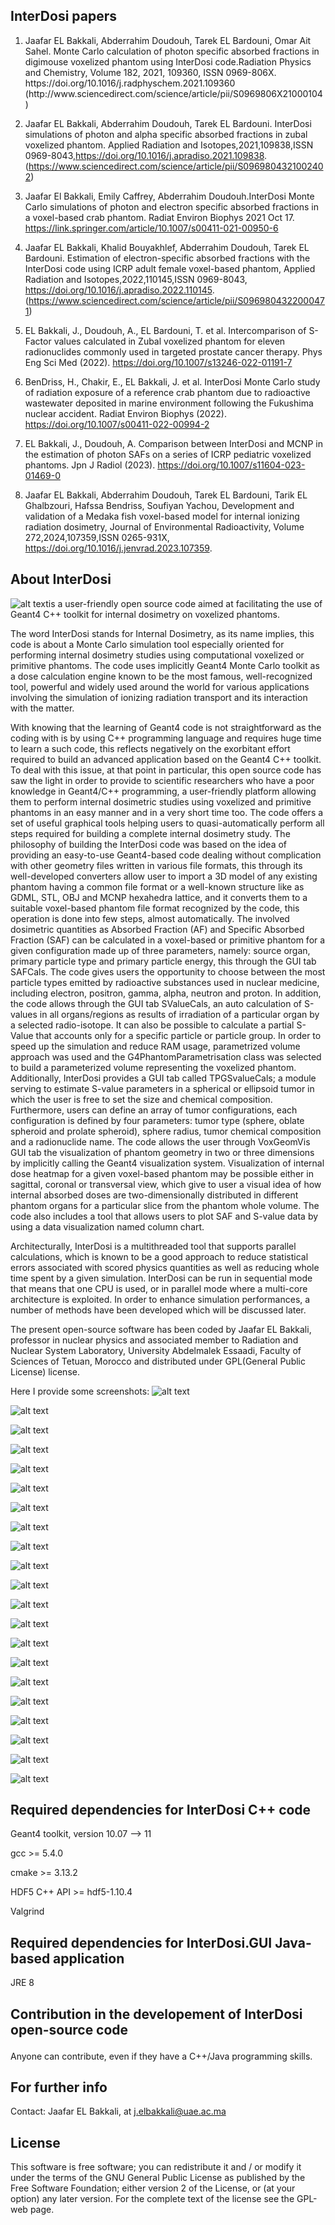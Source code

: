  
<b><h2>InterDosi papers</h2> </b> 
1. <p>Jaafar EL Bakkali, Abderrahim Doudouh, Tarek EL Bardouni, Omar Ait Sahel. Monte Carlo calculation of photon specific absorbed fractions in digimouse voxelized phantom using InterDosi code.Radiation Physics and Chemistry, Volume 182, 2021, 109360, ISSN 0969-806X. https://doi.org/10.1016/j.radphyschem.2021.109360 (http://www.sciencedirect.com/science/article/pii/S0969806X21000104)

2. Jaafar EL Bakkali, Abderrahim Doudouh, Tarek EL Bardouni. InterDosi simulations of photon and alpha specific absorbed fractions in zubal voxelized phantom. Applied Radiation and Isotopes,2021,109838,ISSN 0969-8043,https://doi.org/10.1016/j.apradiso.2021.109838. (https://www.sciencedirect.com/science/article/pii/S0969804321002402)
</p>

3. Jaafar El Bakkali, Emily Caffrey, Abderrahim Doudouh.InterDosi Monte Carlo simulations of photon and electron specific absorbed fractions in a voxel-based crab phantom. Radiat Environ Biophys 2021 Oct 17. https://link.springer.com/article/10.1007/s00411-021-00950-6

5. Jaafar EL Bakkali, Khalid Bouyakhlef, Abderrahim Doudouh, Tarek EL Bardouni.
Estimation of electron-specific absorbed fractions with the InterDosi code using ICRP adult female voxel-based phantom,
Applied Radiation and Isotopes,2022,110145,ISSN 0969-8043, https://doi.org/10.1016/j.apradiso.2022.110145.
(https://www.sciencedirect.com/science/article/pii/S0969804322000471)
6. EL Bakkali, J., Doudouh, A., EL Bardouni, T. et al. Intercomparison of S-Factor values calculated in Zubal voxelized phantom for eleven radionuclides commonly used in targeted prostate cancer therapy. Phys Eng Sci Med (2022). https://doi.org/10.1007/s13246-022-01191-7

7. BenDriss, H., Chakir, E., EL Bakkali, J. et al. InterDosi Monte Carlo study of radiation exposure of a reference crab phantom due to radioactive wastewater deposited in marine environment following the Fukushima nuclear accident. Radiat Environ Biophys (2022). https://doi.org/10.1007/s00411-022-00994-2
   
8. EL Bakkali, J., Doudouh, A. Comparison between InterDosi and MCNP in the estimation of photon SAFs on a series of ICRP pediatric voxelized phantoms. Jpn J Radiol (2023). https://doi.org/10.1007/s11604-023-01469-0

9. Jaafar EL Bakkali, Abderrahim Doudouh, Tarek EL Bardouni, Tarik EL Ghalbzouri, Hafssa Bendriss, Soufiyan Yachou,
Development and validation of a Medaka fish voxel-based model for internal ionizing radiation dosimetry,
Journal of Environmental Radioactivity, Volume 272,2024,107359,ISSN 0265-931X, https://doi.org/10.1016/j.jenvrad.2023.107359.


<b><h2> About InterDosi</h2> </b> 


![alt text]([https://github.com/EL-Bakkali-Jaafar/InterDosi/blob/master/InterDosi-LOgo.png](https://github.com/EL-Bakkali-Jaafar/InterDosi/blob/master/InterD-si-3-19-2024.png?raw=true))is a user-friendly open source code aimed at facilitating the use of Geant4 C++ toolkit for internal dosimetry on voxelized phantoms.

The word InterDosi stands for Internal Dosimetry, as its name implies, this code is about a Monte Carlo simulation tool especially oriented for performing internal dosimetry studies using computational voxelized or primitive phantoms. The code uses implicitly Geant4 Monte Carlo toolkit as a dose calculation engine known to be the most famous, well-recognized tool, powerful and widely used around the world for various applications involving the simulation of ionizing radiation transport and its interaction with the matter.

With knowing that the learning of Geant4 code is not straightforward as the coding with is by using C++ programming language and requires huge time to learn a such code, this reflects negatively on the exorbitant effort required to build an advanced application based on the Geant4 C++ toolkit. To deal with this issue, at that point in particular, this open source code has saw the light in order to provide to scientific researchers who have a poor knowledge in Geant4/C++ programming, a user-friendly platform allowing them to perform internal dosimetric studies using voxelized and primitive phantoms in an easy manner and in a very short time too. The code offers a set of useful graphical tools helping users to quasi-automatically perform all steps required for building a complete internal dosimetry study. The philosophy of building the InterDosi code was based on the idea of providing an easy-to-use Geant4-based code dealing without complication with other geometry files written in various file formats, this through its well-developed converters allow user to import a 3D model of any existing phantom having a common file format or a well-known structure like as GDML, STL, OBJ and MCNP hexahedra lattice, and it converts them to a suitable voxel-based phantom file format recognized by the code, this operation is done into few steps, almost automatically. The involved dosimetric quantities as Absorbed Fraction (AF) and Specific Absorbed Fraction (SAF) can be calculated in a voxel-based or primitive phantom for a given configuration made up of three parameters, namely: source organ, primary particle type and primary particle energy, this through the GUI tab SAFCals. The code gives users the opportunity to choose between the most particle types emitted by radioactive substances used in nuclear medicine, including electron, positron, gamma, alpha, neutron and proton. In addition, the code allows through the GUI tab SValueCals, an auto calculation of S-values in all organs/regions as results of irradiation of a particular organ by a selected radio-isotope. It can also be possible to calculate a partial S-Value that accounts only for a specific particle or particle group. In order to speed up the simulation and reduce RAM usage, parametrized volume approach was used and the G4PhantomParametrisation class was selected to build a parameterized volume representing the voxelized phantom. Additionally, InterDosi provides a GUI tab called TPGSvalueCals; a module serving to estimate S-value parameters in a spherical or ellipsoid tumor in which the user is free to set the size and chemical composition. Furthermore, users can define an array of tumor configurations, each configuration is defined by four parameters: tumor type (sphere, oblate spheroid and prolate spheroid), sphere radius, tumor chemical composition and a radionuclide name. The code allows the user through VoxGeomVis GUI tab the visualization of phantom geometry in two or three dimensions by implicitly calling the Geant4 visualization system. Visualization of internal dose heatmap for a given voxel-based phantom may be possible either in sagittal, coronal or transversal view, which give to user a visual idea of how internal absorbed doses are two-dimensionally distributed in different phantom organs for a particular slice from the phantom whole volume. The code also includes a tool that allows users to plot SAF and S-value data by using a data visualization named column chart.


Architecturally, InterDosi is a multithreaded tool that supports parallel calculations, which is known to be a good approach to reduce statistical errors associated with scored physics quantities as well as reducing whole time spent by a given simulation. InterDosi can be run in sequential mode that means that one CPU is used, or in parallel mode where a multi-core architecture is exploited. In order to enhance simulation performances, a number of methods have been developed which will be discussed later.

The present open-source software has been coded by Jaafar EL Bakkali, professor in nuclear physics and associated member to Radiation and Nuclear System Laboratory, University Abdelmalek Essaadi, Faculty of Sciences of Tetuan, Morocco and distributed under GPL(General Public License) license.




 Here I provide some screenshots:
![alt text](https://github.com/EL-Bakkali-Jaafar/InterDosi/blob/master/InterDosi1.20.png)

![alt text](https://github.com/EL-Bakkali-Jaafar/InterDosi/blob/master/InterDosi_v1.3_image1.png)

![alt text](https://github.com/EL-Bakkali-Jaafar/InterDosi/blob/master/InterDosi_v1.3_image2.png)

![alt text](https://github.com/EL-Bakkali-Jaafar/InterDosi/blob/master/InterDosi_v1.3_image3.png)

![alt text](https://github.com/EL-Bakkali-Jaafar/InterDosi/blob/master/InterDosi_v1.3_image4.png)

![alt text](https://github.com/EL-Bakkali-Jaafar/InterDosi/blob/master/InterDosi_v1.3_image5.png)

![alt text](https://github.com/EL-Bakkali-Jaafar/InterDosi/blob/master/InterDosi_v1.3_image6.png)

![alt text](https://github.com/EL-Bakkali-Jaafar/InterDosi/blob/master/InterDosi_v1.3_image7.jpg)

![alt text](https://github.com/EL-Bakkali-Jaafar/InterDosi/blob/master/InterDosi_v1.3_image8.jpg)

![alt text](https://github.com/EL-Bakkali-Jaafar/InterDosi/blob/master/InterDosi_v1.3_image9.png)

![alt text](https://github.com/EL-Bakkali-Jaafar/InterDosi/blob/master/InterDosi_v1.3_image10.png)

![alt text](https://github.com/EL-Bakkali-Jaafar/InterDosi/blob/master/InterDosi_v1.3_image11.png)

![alt text](https://github.com/EL-Bakkali-Jaafar/InterDosi/blob/master/InterDosi_v1.3_image12.png)

![alt text](https://github.com/EL-Bakkali-Jaafar/InterDosi/blob/master/InterDosi_v1.3_image13.png)

![alt text](https://github.com/EL-Bakkali-Jaafar/InterDosi/blob/master/InterDosi_v1.3_image14.png)

![alt text](https://github.com/EL-Bakkali-Jaafar/InterDosi/blob/master/InterDosi_v1.3_image15.png)

![alt text](https://github.com/EL-Bakkali-Jaafar/InterDosi/blob/master/InterDosi_v1.3_image16.png)

![alt text](https://github.com/EL-Bakkali-Jaafar/InterDosi/blob/master/InterDosi_v1.3_image17.png)

![alt text](https://github.com/EL-Bakkali-Jaafar/InterDosi/blob/master/InterDosi_v1.3_image18.png)

![alt text](https://github.com/EL-Bakkali-Jaafar/InterDosi/blob/master/InterDosi_v1.3_image19.png)

![alt text](https://github.com/EL-Bakkali-Jaafar/InterDosi/blob/master/InterDosi_v1.3_image20.png)












<h2> Required dependencies for InterDosi C++ code</h2>
   <p>Geant4 toolkit, version 10.07 --> 11  </p>
   <p>gcc >= 5.4.0</p>
   <p>cmake >= 3.13.2</p>
   <p>HDF5 C++ API >= hdf5-1.10.4</p>
   <p>Valgrind</p>
<h2>Required dependencies for InterDosi.GUI Java-based application
</h2> </b> 
   <p>JRE 8</p>
   
<b><h2> Contribution in the developement of InterDosi open-source code
</h2> </b> 
<p> Anyone can contribute, even if they have a C++/Java programming skills.</p>

<b><h2> For further info</h2> </b> 
<p>Contact:
Jaafar EL Bakkali, at  <a href="mailto:j.elbakkali@uae.ac.ma">j.elbakkali@uae.ac.ma</a>  </p>
<h2> License</h2> 
<p>This software is free software; you can redistribute it and / or modify it under the terms of the GNU General Public License as published by the Free Software Foundation; either version 2 of the License, or (at your option) any later version. For the complete text of the license see the GPL-web page.</p>


